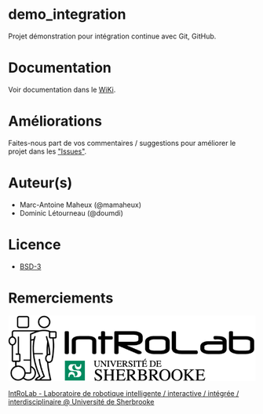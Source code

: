 # demo_integration
Projet démonstration pour intégration continue avec Git, GitHub.

# Documentation
Voir documentation dans le [WiKi](https://github.com/introlab/demo_integration/wiki).

# Améliorations
Faites-nous part de vos commentaires / suggestions pour améliorer le projet dans les ["Issues"](https://github.com/introlab/demo_integration/issues).

# Auteur(s)
* Marc-Antoine Maheux (@mamaheux)
* Dominic Létourneau (@doumdi)

# Licence
* [BSD-3](LICENSE)

# Remerciements

![IntRoLab](IntRoLab.png)

[IntRoLab - Laboratoire de robotique intelligente / interactive / intégrée / interdisciplinaire @ Université de Sherbrooke](https://introlab.3it.usherbrooke.ca)
